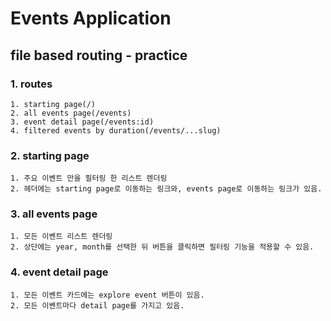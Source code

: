 # Events Application

## file based routing - practice

### 1. routes

    1. starting page(/)
    2. all events page(/events)
    3. event detail page(/events:id)
    4. filtered events by duration(/events/...slug)

### 2. starting page

    1. 주요 이벤트 만을 필터링 한 리스트 렌더링
    2. 헤더에는 starting page로 이동하는 링크와, events page로 이동하는 링크가 있음.

### 3. all events page

    1. 모든 이벤트 리스트 렌더링
    2. 상단에는 year, month를 선택한 뒤 버튼을 클릭하면 필터링 기능을 적용할 수 있음.

### 4. event detail page

    1. 모든 이벤트 카드에는 explore event 버튼이 있음.
    2. 모든 이벤트마다 detail page를 가지고 있음.
